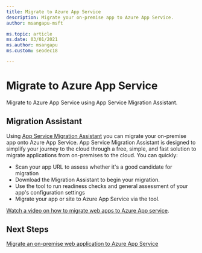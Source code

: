 ```yaml
---
title: Migrate to Azure App Service
description: Migrate your on-premise app to Azure App Service.
author: msangapu-msft

ms.topic: article
ms.date: 03/01/2021
ms.author: msangapu
ms.custom: seodec18

---
```

# Migrate to Azure App Service

Migrate to Azure App Service using App Service Migration Assistant.
## Migration Assistant

Using [App Service Migration Assistant](https://azure.microsoft.com/services/app-service/migration-assistant/) you can migrate your on-premise app onto Azure App Service. App Service Migration Assistant is designed to simplify your journey to the cloud through a free, simple, and fast solution to migrate applications from on-premises to the cloud. You can quickly:

- Scan your app URL to assess whether it's a good candidate for migration
- Download the Migration Assistant to begin your migration.
- Use the tool to run readiness checks and general assessment of your app's configuration settings
- Migrate your app or site to Azure App Service via the tool.

[Watch a video on how to migrate web apps to Azure App service](https://www.youtube.com/watch?v=9LBUmkUhmXU).
## Next Steps
[Migrate an on-premise web application to Azure App Service](https://docs.microsoft.com/learn/modules/migrate-app-service-migration-assistant/)
